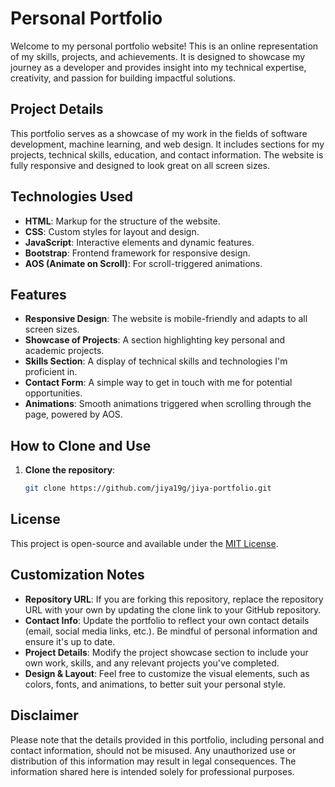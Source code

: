 # Personal Portfolio

Welcome to my personal portfolio website! This is an online representation of my skills, projects, and achievements. It is designed to showcase my journey as a developer and provides insight into my technical expertise, creativity, and passion for building impactful solutions.

## Project Details

This portfolio serves as a showcase of my work in the fields of software development, machine learning, and web design. It includes sections for my projects, technical skills, education, and contact information. The website is fully responsive and designed to look great on all screen sizes.

## Technologies Used

- **HTML**: Markup for the structure of the website.
- **CSS**: Custom styles for layout and design.
- **JavaScript**: Interactive elements and dynamic features.
- **Bootstrap**: Frontend framework for responsive design.
- **AOS (Animate on Scroll)**: For scroll-triggered animations.

## Features

- **Responsive Design**: The website is mobile-friendly and adapts to all screen sizes.
- **Showcase of Projects**: A section highlighting key personal and academic projects.
- **Skills Section**: A display of technical skills and technologies I'm proficient in.
- **Contact Form**: A simple way to get in touch with me for potential opportunities.
- **Animations**: Smooth animations triggered when scrolling through the page, powered by AOS.

## How to Clone and Use

1. **Clone the repository**:
   ```bash
   git clone https://github.com/jiya19g/jiya-portfolio.git
## License

This project is open-source and available under the [MIT License](LICENSE).

## Customization Notes

- **Repository URL**: If you are forking this repository, replace the repository URL with your own by updating the clone link to your GitHub repository.
- **Contact Info**: Update the portfolio to reflect your own contact details (email, social media links, etc.). Be mindful of personal information and ensure it's up to date.
- **Project Details**: Modify the project showcase section to include your own work, skills, and any relevant projects you've completed.
- **Design & Layout**: Feel free to customize the visual elements, such as colors, fonts, and animations, to better suit your personal style.

## Disclaimer

Please note that the details provided in this portfolio, including personal and contact information, should not be misused. Any unauthorized use or distribution of this information may result in legal consequences. The information shared here is intended solely for professional purposes.
